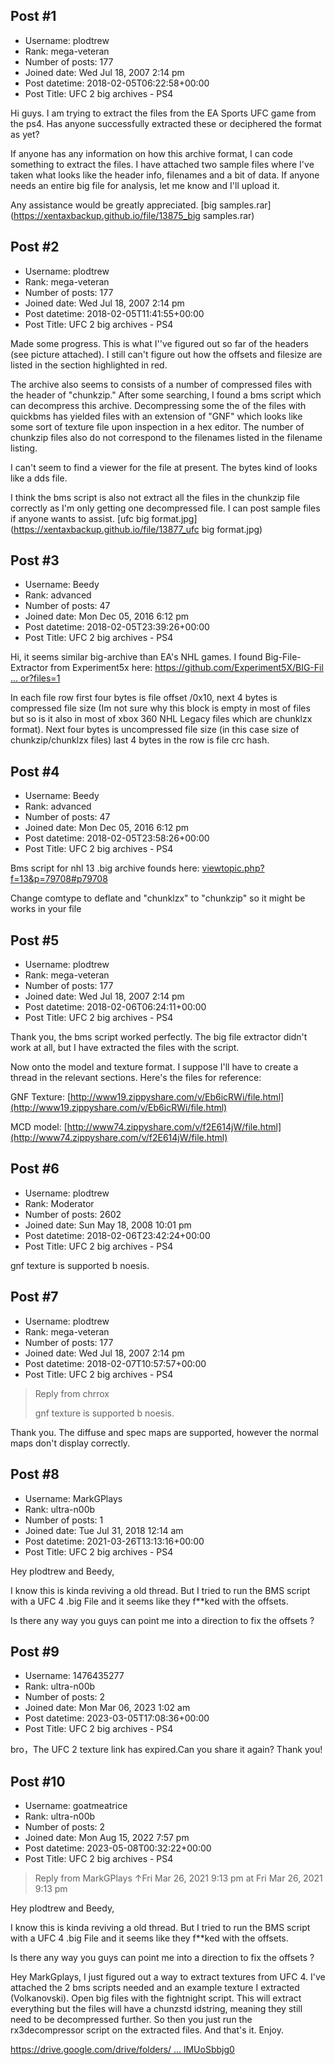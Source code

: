 ## Post #1
- Username: plodtrew
- Rank: mega-veteran
- Number of posts: 177
- Joined date: Wed Jul 18, 2007 2:14 pm
- Post datetime: 2018-02-05T06:22:58+00:00
- Post Title: UFC 2 big archives - PS4

Hi guys. I am trying to extract the files from the EA Sports UFC game from the ps4. Has anyone successfully extracted these or deciphered the format as yet?

If anyone has any information on how this archive format, I can code something to extract the files. I have attached two sample files where I've taken what looks like the header info, filenames and a bit of data. If anyone needs an entire big file for analysis, let me know and I'll upload it. 

Any assistance would be greatly appreciated.
[big samples.rar](https://xentaxbackup.github.io/file/13875_big samples.rar)
## Post #2
- Username: plodtrew
- Rank: mega-veteran
- Number of posts: 177
- Joined date: Wed Jul 18, 2007 2:14 pm
- Post datetime: 2018-02-05T11:41:55+00:00
- Post Title: UFC 2 big archives - PS4

Made some progress. This is what I''ve figured out so far of the headers (see picture attached). I still can't figure out how the offsets and filesize are listed in the section highlighted in red. 

The archive also seems to consists of a number of compressed files with the header of "chunkzip." After some searching, I found a bms script which can decompress this archive. Decompressing some the of the files with quickbms has yielded files with an extension of "GNF" which looks like some sort of texture file upon inspection in a hex editor. The number of chunkzip files also do not correspond to the filenames listed in the filename listing. 

I can't seem to find a viewer for the file at present. The bytes kind of looks like a dds file. 

I think the bms script is also not extract all the files in the chunkzip file correctly as I'm only getting one decompressed file. I can post sample files if anyone wants to assist.
[ufc big format.jpg](https://xentaxbackup.github.io/file/13877_ufc big format.jpg)
## Post #3
- Username: Beedy
- Rank: advanced
- Number of posts: 47
- Joined date: Mon Dec 05, 2016 6:12 pm
- Post datetime: 2018-02-05T23:39:26+00:00
- Post Title: UFC 2 big archives - PS4

Hi, it seems similar big-archive than EA's NHL games. I found Big-File-Extractor from Experiment5x here: [https://github.com/Experiment5X/BIG-Fil ... or?files=1](https://github.com/Experiment5X/BIG-File-Extractor?files=1)

In each file row first four bytes is file offset /0x10, next 4 bytes is compressed file size (Im not sure why this block is empty in most of files but so is it also in most of xbox 360 NHL Legacy files which are chunklzx format). Next four bytes is uncompressed file size (in this case size of chunkzip/chunklzx files) last 4 bytes in the row is file crc hash.
## Post #4
- Username: Beedy
- Rank: advanced
- Number of posts: 47
- Joined date: Mon Dec 05, 2016 6:12 pm
- Post datetime: 2018-02-05T23:58:26+00:00
- Post Title: UFC 2 big archives - PS4

Bms script for nhl 13 .big archive founds here:
[viewtopic.php?f=13&p=79708#p79708](http://forum.xentax.com/viewtopic.php?f=13&p=79708#p79708)

Change comtype to deflate and "chunklzx" to "chunkzip" so it might be works in your file
## Post #5
- Username: plodtrew
- Rank: mega-veteran
- Number of posts: 177
- Joined date: Wed Jul 18, 2007 2:14 pm
- Post datetime: 2018-02-06T06:24:11+00:00
- Post Title: UFC 2 big archives - PS4

Thank you, the bms script worked perfectly. The big file extractor didn't work at all, but I have extracted the files with the script. 

Now onto the model and texture format. I suppose I'll have to create a thread in the relevant sections. Here's the files for reference:

GNF Texture: [http://www19.zippyshare.com/v/Eb6icRWi/file.html](http://www19.zippyshare.com/v/Eb6icRWi/file.html)

MCD model: [http://www74.zippyshare.com/v/f2E614jW/file.html](http://www74.zippyshare.com/v/f2E614jW/file.html)
## Post #6
- Username: plodtrew
- Rank: Moderator
- Number of posts: 2602
- Joined date: Sun May 18, 2008 10:01 pm
- Post datetime: 2018-02-06T23:42:24+00:00
- Post Title: UFC 2 big archives - PS4

gnf texture is supported b noesis.
## Post #7
- Username: plodtrew
- Rank: mega-veteran
- Number of posts: 177
- Joined date: Wed Jul 18, 2007 2:14 pm
- Post datetime: 2018-02-07T10:57:57+00:00
- Post Title: UFC 2 big archives - PS4

> Reply from chrrox
>
> gnf texture is supported b noesis.

Thank you. The diffuse and spec maps are supported, however the normal maps don't display correctly.
## Post #8
- Username: MarkGPlays
- Rank: ultra-n00b
- Number of posts: 1
- Joined date: Tue Jul 31, 2018 12:14 am
- Post datetime: 2021-03-26T13:13:16+00:00
- Post Title: UFC 2 big archives - PS4

Hey plodtrew and Beedy,

I know this is kinda reviving a old thread. But I tried to run the BMS script with a UFC 4 .big File and it seems like they f**ked with the offsets.



Is there any way you guys can point me into a direction to fix the offsets ?
## Post #9
- Username: 1476435277
- Rank: ultra-n00b
- Number of posts: 2
- Joined date: Mon Mar 06, 2023 1:02 am
- Post datetime: 2023-03-05T17:08:36+00:00
- Post Title: UFC 2 big archives - PS4

bro，The UFC 2 texture link has expired.Can you share it again? Thank you!
## Post #10
- Username: goatmeatrice
- Rank: ultra-n00b
- Number of posts: 2
- Joined date: Mon Aug 15, 2022 7:57 pm
- Post datetime: 2023-05-08T00:32:22+00:00
- Post Title: UFC 2 big archives - PS4

> Reply from MarkGPlays ↑Fri Mar 26, 2021 9:13 pm at Fri Mar 26, 2021 9:13 pm
>
> 
Hey plodtrew and Beedy,

I know this is kinda reviving a old thread. But I tried to run the BMS script with a UFC 4 .big File and it seems like they f**ked with the offsets.



Is there any way you guys can point me into a direction to fix the offsets ?

Hey MarkGplays, I just figured out a way to extract textures from UFC 4. I've attached the 2 bms scripts needed and an example texture I extracted (Volkanovski). Open big files with the fightnight script. This will extract everything but the files will have a chunzstd idstring, meaning they still need to be decompressed further. So then you just run the rx3decompressor script on the extracted files. And that's it. Enjoy.

[https://drive.google.com/drive/folders/ ... lMUoSbbjg0](https://drive.google.com/drive/folders/17lpETZrn4WeAY7ALzhnJE0lMUoSbbjg0)
